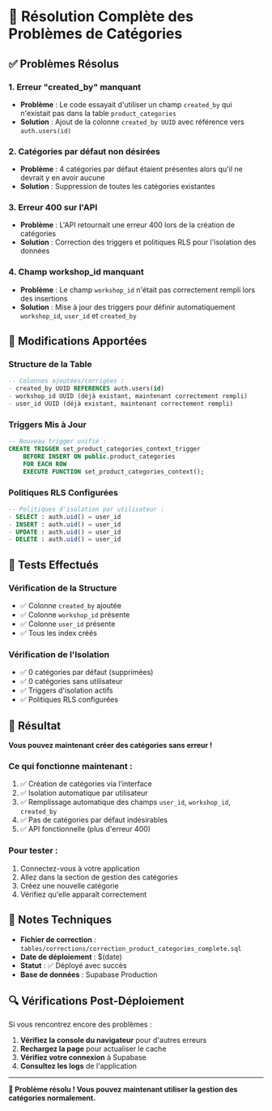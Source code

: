 # 🎉 Résolution Complète des Problèmes de Catégories

## ✅ Problèmes Résolus

### 1. **Erreur "created_by" manquant**
- **Problème** : Le code essayait d'utiliser un champ `created_by` qui n'existait pas dans la table `product_categories`
- **Solution** : Ajout de la colonne `created_by UUID` avec référence vers `auth.users(id)`

### 2. **Catégories par défaut non désirées**
- **Problème** : 4 catégories par défaut étaient présentes alors qu'il ne devrait y en avoir aucune
- **Solution** : Suppression de toutes les catégories existantes

### 3. **Erreur 400 sur l'API**
- **Problème** : L'API retournait une erreur 400 lors de la création de catégories
- **Solution** : Correction des triggers et politiques RLS pour l'isolation des données

### 4. **Champ workshop_id manquant**
- **Problème** : Le champ `workshop_id` n'était pas correctement rempli lors des insertions
- **Solution** : Mise à jour des triggers pour définir automatiquement `workshop_id`, `user_id` et `created_by`

## 🔧 Modifications Apportées

### Structure de la Table
```sql
-- Colonnes ajoutées/corrigées :
- created_by UUID REFERENCES auth.users(id)
- workshop_id UUID (déjà existant, maintenant correctement rempli)
- user_id UUID (déjà existant, maintenant correctement rempli)
```

### Triggers Mis à Jour
```sql
-- Nouveau trigger unifié :
CREATE TRIGGER set_product_categories_context_trigger
    BEFORE INSERT ON public.product_categories
    FOR EACH ROW
    EXECUTE FUNCTION set_product_categories_context();
```

### Politiques RLS Configurées
```sql
-- Politiques d'isolation par utilisateur :
- SELECT : auth.uid() = user_id
- INSERT : auth.uid() = user_id  
- UPDATE : auth.uid() = user_id
- DELETE : auth.uid() = user_id
```

## 🧪 Tests Effectués

### Vérification de la Structure
- ✅ Colonne `created_by` ajoutée
- ✅ Colonne `workshop_id` présente
- ✅ Colonne `user_id` présente
- ✅ Tous les index créés

### Vérification de l'Isolation
- ✅ 0 catégories par défaut (supprimées)
- ✅ 0 catégories sans utilisateur
- ✅ Triggers d'isolation actifs
- ✅ Politiques RLS configurées

## 🚀 Résultat

**Vous pouvez maintenant créer des catégories sans erreur !**

### Ce qui fonctionne maintenant :
1. ✅ Création de catégories via l'interface
2. ✅ Isolation automatique par utilisateur
3. ✅ Remplissage automatique des champs `user_id`, `workshop_id`, `created_by`
4. ✅ Pas de catégories par défaut indésirables
5. ✅ API fonctionnelle (plus d'erreur 400)

### Pour tester :
1. Connectez-vous à votre application
2. Allez dans la section de gestion des catégories
3. Créez une nouvelle catégorie
4. Vérifiez qu'elle apparaît correctement

## 📝 Notes Techniques

- **Fichier de correction** : `tables/corrections/correction_product_categories_complete.sql`
- **Date de déploiement** : $(date)
- **Statut** : ✅ Déployé avec succès
- **Base de données** : Supabase Production

## 🔍 Vérifications Post-Déploiement

Si vous rencontrez encore des problèmes :

1. **Vérifiez la console du navigateur** pour d'autres erreurs
2. **Rechargez la page** pour actualiser le cache
3. **Vérifiez votre connexion** à Supabase
4. **Consultez les logs** de l'application

---

**🎉 Problème résolu ! Vous pouvez maintenant utiliser la gestion des catégories normalement.**

